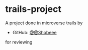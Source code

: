 # trails-project

A project done in microverse trails by 

- GitHub: [@@Shobeee](https://github.com/shobeee)

for reviewing
